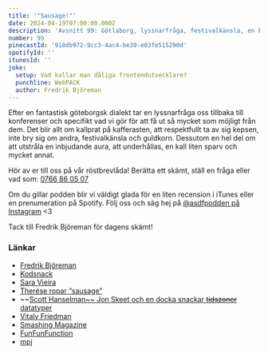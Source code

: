 ```yaml
---
title: '"Sausage!"'
date: 2024-04-19T07:00:00.000Z
description: 'Avsnitt 99: Götlaborg, lyssnarfråga, festivalkänsla, en kall liten sparv och mycket annat.'
number: 99
pinecastId: '918db972-9cc3-4ac4-be39-e03fe515290d'
spotifyId: ''
itunesId: ''
joke:
  setup: Vad kallar man dåliga frontendutvecklare?
  punchline: WebPACK
  author: Fredrik Björeman
---
```


Efter en fantastisk göteborgsk dialekt tar en lyssnarfråga oss tillbaka till konferenser och specifikt vad vi gör för att få ut så mycket som möjligt från dem. Det blir allt om kallprat på kafferasten, att respektfullt ta av sig kepsen, inte bry sig om andra, festivalkänsla och guldkorn. Dessutom en hel del om att utstråla en inbjudande aura, att underhållas, en kall liten sparv och mycket annat.

Hör av er till oss på vår röstbrevlåda! Berätta ett skämt, ställ en fråga eller vad som: [0766 86 05 07](tel:+46766860507)

Om du gillar podden blir vi väldigt glada för en liten recension i iTunes eller en prenumeration på Spotify. Följ oss och säg hej på [@asdfpodden på Instagram](https://www.instagram.com/asdfpodden/) &lt;3

Tack till Fredrik Björeman för dagens skämt!

### Länkar

- [Fredrik Björeman](https://bjoreman.com/)
- [Kodsnack](https://kodsnack.se/)
- [Sara Vieira](https://sara.fail/)
- [Therése ropar “sausage”](https://youtu.be/zVsV01k1xUU?t=1041)
- ~~[Scott Hanselman~~ Jon Skeet och en docka snackar ~~tidszoner~~ datatyper](https://www.youtube.com/watch?v=l3nPJ-yK-LU&t=2106s)
- [Vitaly Friedman](https://twitter.com/vitalyf)
- [Smashing Magazine](https://www.smashingmagazine.com/)
- [FunFunFunction](https://www.youtube.com/channel/UCO1cgjhGzsSYb1rsB4bFe4Q)
- [mpj](https://twitter.com/mpjme)
